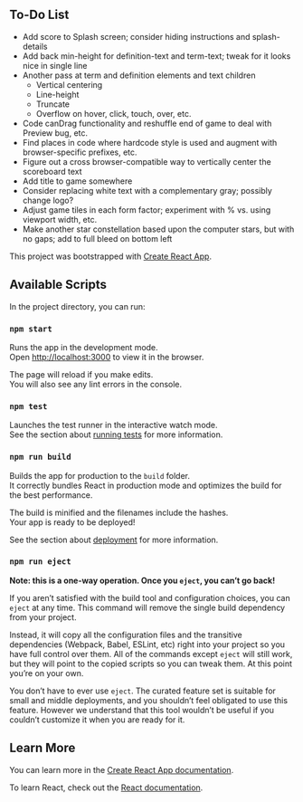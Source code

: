 ## To-Do List

* Add score to Splash screen; consider hiding instructions and splash-details
* Add back min-height for definition-text and term-text; tweak for it looks nice in single line
* Another pass at term and definition elements and text children
   * Vertical centering
   * Line-height
   * Truncate
   * Overflow on hover, click, touch, over, etc.
* Code canDrag functionality and reshuffle end of game to deal with Preview bug, etc.
* Find places in code where hardcode style is used and augment with browser-specific prefixes, etc. 
* Figure out a cross browser-compatible way to vertically center the scoreboard text
* Add title to game somewhere
* Consider replacing white text with a complementary gray; possibly change logo?
* Adjust game tiles in each form factor; experiment with % vs. using viewport width, etc.
* Make another star constellation based upon the computer stars, but with no gaps; add to full bleed on bottom left

This project was bootstrapped with [Create React App](https://github.com/facebook/create-react-app).

## Available Scripts

In the project directory, you can run:

### `npm start`

Runs the app in the development mode.<br>
Open [http://localhost:3000](http://localhost:3000) to view it in the browser.

The page will reload if you make edits.<br>
You will also see any lint errors in the console.

### `npm test`

Launches the test runner in the interactive watch mode.<br>
See the section about [running tests](https://facebook.github.io/create-react-app/docs/running-tests) for more information.

### `npm run build`

Builds the app for production to the `build` folder.<br>
It correctly bundles React in production mode and optimizes the build for the best performance.

The build is minified and the filenames include the hashes.<br>
Your app is ready to be deployed!

See the section about [deployment](https://facebook.github.io/create-react-app/docs/deployment) for more information.

### `npm run eject`

**Note: this is a one-way operation. Once you `eject`, you can’t go back!**

If you aren’t satisfied with the build tool and configuration choices, you can `eject` at any time. This command will remove the single build dependency from your project.

Instead, it will copy all the configuration files and the transitive dependencies (Webpack, Babel, ESLint, etc) right into your project so you have full control over them. All of the commands except `eject` will still work, but they will point to the copied scripts so you can tweak them. At this point you’re on your own.

You don’t have to ever use `eject`. The curated feature set is suitable for small and middle deployments, and you shouldn’t feel obligated to use this feature. However we understand that this tool wouldn’t be useful if you couldn’t customize it when you are ready for it.

## Learn More

You can learn more in the [Create React App documentation](https://facebook.github.io/create-react-app/docs/getting-started).

To learn React, check out the [React documentation](https://reactjs.org/).
